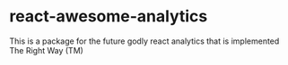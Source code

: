 # react-awesome-analytics
This is a package for the future godly react analytics that is implemented The Right Way (TM)
